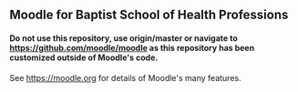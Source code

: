 ## Moodle for Baptist School of Health Professions  
  
#### Do not use this repository, use origin/master or navigate to <https://github.com/moodle/moodle> as this repository has been customized outside of Moodle's code.  
  
See <https://moodle.org> for details of Moodle's many features.  
